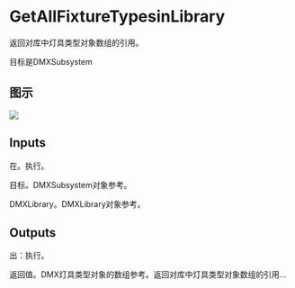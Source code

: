 # GetAllFixtureTypesinLibrary

返回对库中灯具类型对象数组的引用。

目标是DMXSubsystem

## 图示

![]($-20221218-18440698.png)

## Inputs

在。执行。

目标。DMXSubsystem对象参考。

DMXLibrary。DMXLibrary对象参考。  

## Outputs

出：执行。

返回值。DMX灯具类型对象的数组参考。返回对库中灯具类型对象数组的引用...
